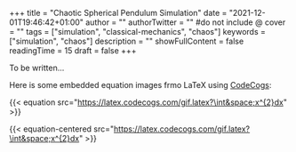 +++
title = "Chaotic Spherical Pendulum Simulation"
date = "2021-12-01T19:46:42+01:00"
author = ""
authorTwitter = "" #do not include @
cover = ""
tags = ["simulation", "classical-mechanics", "chaos"]
keywords = ["simulation", "chaos"]
description = ""
showFullContent = false
readingTime = 15
draft = false
+++

To be written... 


Here is some embedded equation images frmo LaTeX using [CodeCogs](https://latex.codecogs.com/):

{{< equation src="https://latex.codecogs.com/gif.latex?\int&space;x^{2}dx" >}}

{{< equation-centered src="https://latex.codecogs.com/gif.latex?\int&space;x^{2}dx" >}}
